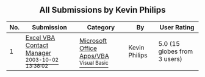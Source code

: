 ﻿<div align="center">

## All Submissions by Kevin Philips

</div>

No.  | Submission | Category | By   | User Rating
---- | ---------- | -------- | ---- | -----------
1 | [Excel VBA Contact Manager<br /><sup>2003-10-02 13:38:02</sup>](https://github.com/Planet-Source-Code/kevin-philips-excel-vba-contact-manager__1-48933) | [Microsoft Office Apps/VBA<br /><sup>Visual Basic</sup>](../ByCategory/microsoft-office-apps-vba__1-42.md) | Kevin Philips | 5.0 (15 globes from 3 users)
